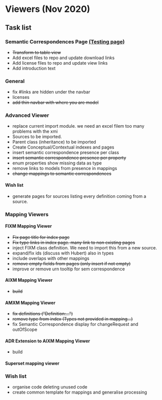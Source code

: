 Viewers (Nov 2020)
=======

Task list
-----------
### Semantic Correspondences Page [(Testing page)](https://fgraciani.github.io/connectedbyairm/developers/semantic-correspondences.html)

  * ~~Transform to table view~~
  * Add excel files to repo and update download links
  * Add license files to repo and update view links
  * Add introduction text

### General
  * fix #links are hidden under the navbar
  * licenses
  * ~~add thin navbar with where you are model~~

### Advanced Viewer
  * replace current import module. we need an excel filem too many problems with the xmi
  * Sources to be imported.
  * Parent class (inheritance) to be imported 
  * Create Conceptual/Contextual indexes and pages
  * insert semantic correspondence presence per class
  * ~~insert semantic correspondence presence per property~~
  * enum properties show missing data as type
  * remove links to models from presence in mappings
  * ~~change mappings to semantic correspondences~~


#### Wish list
  * generate pages for sources listing every definition coming from a source.

### Mapping Viewers

#### FIXM Mapping Viewer
  * ~~Fix page title for index page~~
  * ~~Fix type links in index page. many link to non existing pages~~
  * inject FIXM class definition. We need to import this from a new source.
  * expand/fix ids (discuss with Hubert) also in types
  * include overlaps with other mappings
  * ~~remove empty fields from pages (only insert if not empty)~~
  * improve or remove urn tooltip for sem correspondence

#### AIXM Mapping Viewer
  * ~~build~~

#### AMXM Mapping Viewer
  * ~~fix definitions ("Definition:...")~~
  * ~~remove type from index (Types not provided in mapping...)~~
  * fix Semantic Correspondence display for changeRequest and outOfScope

#### ADR Extension to AIXM Mapping Viewer
  * build

#### Superset mapping viewer

### Wish list
  * organise code deleting unused code
  * create common template for mappings and generalise processing